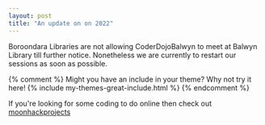 ```yaml
---
layout: post
title: "An update on on 2022"
---
```


Boroondara Libraries are not allowing CoderDojoBalwyn to meet at Balwyn Library till further notice.  Nonetheless we are currently to restart our sessions as soon as possible.

{% comment %}
Might you have an include in your theme? Why not try it here!
{% include my-themes-great-include.html %}
{% endcomment %}

If you're looking for some coding to do online then check out [moonhackprojects](https://codeclubau.org/projects/topics/moonhackprojects/)
